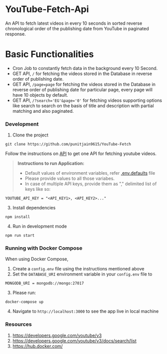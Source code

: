 # YouTube-Fetch-Api

An API to fetch latest videos in every 10 seconds in sorted reverse chronological order of the publishing date from YouTube in paginated response.

# Basic Functionalities

- Cron Job to constantly fetch data in the background every 10 Second.
- GET API, `/` for fetching the videos stored in the Database in reverse order of publishing date.
- GET API, `/page=page` for fetching the videos stored in the Database in reverse order of publishing date for particular page, every page will have 10 objects by default.
- GET API, `/?search='EG'&page='0'` for fetching videos supporting options like search to search on the basis of title and description with partial matching and also paginated.

### Development

1. Clone the project

`git clone https://github.com/punitjain9615/YouTube-Fetch`


Follow the instructions on [API](https://developers.google.com/youtube/v3/getting-started) to get one API for fetching youtube videos.

> **Instructions to run Application:** 
> - Default values of environment variables, refer [.env.defaults](https://github.com/punitjain9615/YouTube-Fetch/blob/master/.env.defaults) file
> - Please provide values to all those variabes. 
> - In case of multiple API keys, provide them as "," delimited list of keys like so:

```
YOUTUBE_API_KEY = "<API_KEY1>, <API_KEY2>..."
```

3. Install dependencies

`npm install`

4. Run in development mode

`npm run start`

### Running with Docker Compose

When using Docker Compose, 

1. Create a `config.env` file using the instructions mentioned above
2. Set the `DATABASE_URI` environment variable in your `config.env` file to

```
MONGODB_URI = mongodb://mongo:27017
```
3. Please run:

```
docker-compose up 
```
4. Navigate to `http://localhost:3000` to see the app live in local machine

### Resources

1. https://developers.google.com/youtube/v3
2. https://developers.google.com/youtube/v3/docs/search/list
3. https://hub.docker.com/